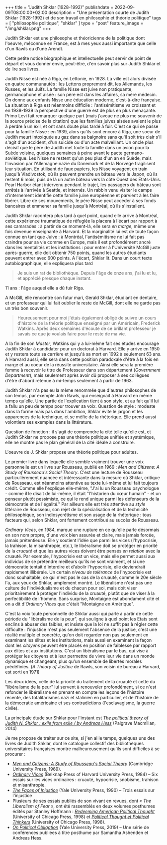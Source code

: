 +++
title = "Judith Shklar (1928-1992)"
publishdate = 2022-09-09T08:00:00+02:00
description = "Une présentation courte de Judith Shklar (1928-1992) et de son travail en philosophie et théorie politique"
tags = [ "philosophie politique", "shklar" ]
type = "post"
feature_image = "/img/shklar.png"
+++

Judith Shklar est une philosophe et théoricienne de la politique dont l'oeuvre, méconnue en France, est à mes yeux aussi importante que celle d'un Rawls ou d'une Arendt.<!--more-->

Cette petite notice biographique et intellectuelle peut servir de point de départ et vous donner envie, peut-être, d'en savoir plus sur Judith Shklar et de lire ses livres.

Judith Nisse est née à Riga, en Lettonie, en 1928. La ville est alors divisée en quatre communautés : les Lettons proprement dit, les Allemands, les Russes, et les Juifs. La famille Nisse est juive non pratiquante, germanophone et aisée : son père est dans les affaires, sa mère médecin. On donne aux enfants Nisse une éducation moderne, c'est-à-dire française. La situation à Riga est néanmoins difficile : l'antisémitisme va croissant et en 1938-1939 la perspective d'une guerre est de plus en plus menaçante. Primo Levi fait remarquer quelque part (mais j'avoue ne plus me souvenir de la source précise de la citation) que les familles juives aisées avaient le plus à perdre à un exil, et ont sans doute plus tardé à fuir. C'est ce qui se passe pour la famille Nisse : en 1939, alors qu'ils sont encore à Riga, une soeur de Judith meurt intoxiquée au gaz dans sa baignoire sans qu'il soit très clair s'il s'agit d'un accident, d'un suicide ou d'un acte malveillant. Un oncle plus décisif que le père de Judith met toute la famille dans un avion pour la Suède voisine, quelques semaines à peine avant le pacte germano-soviétique. Les Nisse ne restent qu'un peu plus d'un an en Suède, mais l'invasion par l'Allemagne nazie du Danemark et de la Norvège fragilisent leur situation. En utilisant de faux papiers, les Nisse voyagent en train jusqu'à Vladivostok, où ils peuvent prendre un bâteau vers le Japon, où ils restent 6 mois, puis de là un autre bâteau vers la côte Ouest des Etats-Unis. Pearl Harbor étant intervenu pendant le trajet, les passagers du bâteau sont arrêtés à l'arrivée à Seattle, et internés. Un rabbin venu visiter le camps d'internement identifie cette famille juive européenne et parvient à les faire libérer. Libre de ses mouvements, le père Nisse peut accéder à ses fonds bancaires et emmener sa famille jusqu'à Montréal, où ils s'installent.

Judith Shklar racontera plus tard à quel point, quand elle arrive à Montréal, cette expérience traumatique de réfugiée la placera à l'écart par rapport à ses camarades : à partir de ce moment-là, elle sera _en marge_, même une fois devenue enseignante à Harvard. Et la marginalité lui est de toute façon connue en tant que Juive : à Montréal, l'antisémitisme ne lui fait pas craindre pour sa vie comme en Europe, mais il est profondément ancré dans les mentalités et les institutions : pour entrer à l'Université McGill juste après-guerre, elle doit obtenir 750 points, quand les autres étudiants peuvent entrer avec 600 points. A l'écart, Shklar lit. Dans un court texte autobiographique, elle expliquera plus tard

> Je suis un rat de bibliothèque. Depuis l'âge de onze ans, j'ai lu et lu, et apprécié presque chaque instant.

11 ans : l'âge auquel elle a dû fuir Riga.

A McGill, elle rencontre son futur mari, Gerald Shklar, étudiant en dentaire, et un professeur qui lui fait oublier le reste de McGill, dont elle ne garde pas un très bon souvenir.

> Heureusement pour moi j'étais également obligé de suivre un cours d'histoire de la théorie politique enseigné par un Américain, Frederick Watkins. Après deux semaines d'écoute de ce brillant professeur je savais ce que je voulais faire pour le reste de ma vie.

A la fin de son _Master_, Watkins qui y a lui-même fait ses études encourage Judith Shklar à candidater pour un doctorat à Harvard. Elle y arrive en 1950 et y restera toute sa carrière et jusqu'à sa mort en 1992 à seulement 63 ans. A Harvard aussi, elle sera dans cette position paradoxale d'être à la fois en marge et au coeur de la réussite universitaire. Ainsi elle sera la première femme à recevoir le titre de Professeur dans son département (_Government Department_), mais seulement après avoir dû proposer à ses collègues d'être d'abord retenue à mi-temps seulement à partir de 1963.

Judith Shklar n'a pas eu la même renommée que d'autres philosophes de son temps, par exemple John Rawls, qui enseignait à Harvard en même temps qu'elle. Une partie de l'explication tient à son style, et au fait qu'il lui a fallu un peu de temps pour trouver sa voix. Question de style : modeste dans la forme mais pas dans l'ambition, Shklar évite le jargon et les apparences de la technique, et se méfie de la rhétorique. Elle prend aussi volontiers ses exemples dans la littérature.

Question de fonction : il s'agit de comprendre la cité telle qu'elle est, et Judith Shklar ne propose pas une théorie politique unifiée et systémique, elle ne montre pas le plan général de la cité idéale à construire. 

L'oeuvre de J. Shklar propose une théorie politique pour adultes.

Le premier livre dans lequelle elle semble vraiment trouver une voix personnelle est un livre sur Rousseau, publié en 1969 : _Men and Citizens: A Study of Rousseau's Social Theory_. C'est une lecture de Rousseau particulièrement nuancée et intéressante dans la mesure où Shklar, critique de Rousseau, est néanmoins attentive au texte lui-même et lui fait toujours crédit. Comme elle l'explique elle-même, "J'ai lu un Rousseau psychologue - comme il le disait de lui-même, il était "l'historien du cœur humain" - et un penseur plutôt pessimiste, ce qui le rend unique parmi les défenseurs de la démocratie et de l'égalité." Par ailleurs elle est très attentive au _style_ littéraire de Rousseau, son rejet de la spécialisation et de la technicité philosophique, son indiosycrétisme et son usage de la rhétorique : tous facteurs qui, selon Shklar, ont fortement contribué au succès de Rousseau.

_Ordinary Vices_, en 1984, marque une rupture en ce qu'elle parle désormais en son nom propre, d'une voix bien assurée et claire, mais jamais forcée, jamais prétentieuse. Elle y soutient l'idée que parmi les vices (l'hypocrisie, la trahison, la misanthropie, etc.), le libéralisme doit se protéger en priorité de la _cruauté_ et que les autres vices doivent être pensés _en relation_ avec la cruauté. Par exemple, l'hypocrisie est un vice, mais elle permet aussi aux individus de se prétendre meilleurs qu'ils ne sont vraiment, et si une démocratie tentait d'interdire et d'abolir l'hypocrisie, elle deviendrait rapidement illibérale. Un certain _niveau de tolérance_ de l'hypocrisie est donc souhaitable, ce qui n'est pas le cas de la cruauté, comme le 20e siècle l'a, aux yeux de Shklar, amplement montré. Le libéralisme n'est pas une culture de l'individualisme et du chacun pour soi, mais doit viser prioritairement à protéger l'individu de la cruauté, plutôt que de viser à la perfectibilité de l'homme. Sans surprise, Montaigne est abondament cité et on a dit d'_Ordinary Vices_ que c'était "Montaigne en Amérique".

C'est la voix toute personnelle de Shklar aussi qui parle à partir de cette période du "libéralisme de la peur", qui souligne à quel point les Etats sont enclins à abuser des faibles, et insiste que la loi ne suffit pas à régler cette difficulté : l'injustice n'est pas seulement l'absence de la justice, c'est une réalité multiple et concrète, qu'on doit regarder non pas seulement en examinant les élites et les institutions, mais aussi en examinant la façon dont les _citoyens_ peuvent être placés en position de faiblesse par rapport aux élites et aux institutions. C'est un libéralisme par le bas, qui vise à protéger les citoyens et à leur permettre de vivre leur vie dans un monde dynamique et changeant, plus qu'un ensemble de libertés morales prédéfinies. (_A Theory of Justice_ de Rawls, son voisin de bureau à Harvard, est sorti en 1971)

Les deux idées, celle de la priorité du traitement de la cruauté et cette du "libéralisme de la peur" lui servent à renouveler profondément, si ce n'est refonder le libéralisme en prenant en compte les leçons de l'histoire récente, des totalitarismes nazi et stalinien en particulier, et de l'histoire de la démocratie américaine et ses contradictions (l'esclavagisme, la guerre civile).

La principale étude sur Shklar pour l'instant est _[The political theory of Judith N. Shklar : exile from exile / by Andreas Hess](https://www.sudoc.fr/185731422)_ (Palgrave Macmillan, 2014)

Je me propose de traiter sur ce site, si j'en ai le temps, quelques uns des livres de Judith Shklar, dont le catalogue collectif des bibliothèques universitaires françaises montre malheureusement qu'ils sont difficiles à se procurer :

- _[Men and Citizens: A Study of Rousseau's Social Theory](https://www.sudoc.fr/086612867)_ (Cambridge University Press, 1969).
- _[Ordinary Vices](https://www.sudoc.fr/004916131)_ (Belknap Press of Harvard University Press, 1984) – Six essais sur les vices ordinaires : cruauté, hypocrisie, snobisme, trahison et misanthropie.
- _[The Faces of Injustice](https://www.sudoc.fr/013033115)_ (Yale University Press, 1990) – Trois essais sur l'injustice
- Plusieurs de ses essais publiés de son vivant en revues, dont « _The Liberalism of Fear_ », ont été rassemblés en deux volumes posthumes édités par Stanley Hoffmann : _[Redeeming American Political Thought](https://www.sudoc.fr/051805952)_ (University of Chicago Press, 1998) et _[Political Thought et Political Thinkers](https://www.sudoc.fr/045183708)_ (University of Chicago Press, 1998).
- _[On Political Obligation](https://www.sudoc.fr/244827354)_ (Yale University Press, 2019) – Une série de conférences publiées à titre posthume par Samantha Ashenden et Andreas Hess.